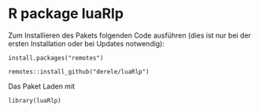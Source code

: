 # R package luaRlp

Zum Installieren des Pakets folgenden Code ausführen 
(dies ist nur bei der ersten Installation oder bei Updates notwendig):


```
install.packages("remotes")

remotes::install_github("derele/luaRlp")
```

Das Paket Laden mit
```
library(luaRlp)
```
